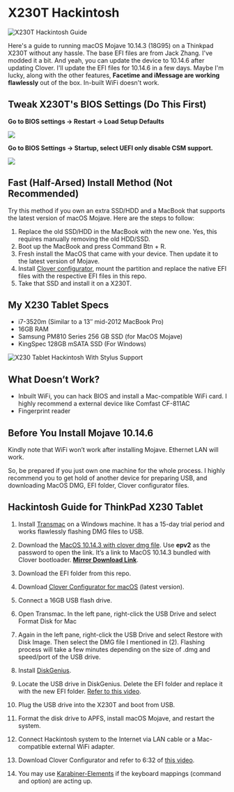 # X230T Hackintosh

![X230T Hackintosh Guide](https://mighil.com/wp-content/uploads/2019/07/thinkpad-x230t-hackintosh.jpg)

Here's a guide to running macOS Mojave 10.14.3 (18G95) on a Thinkpad X230T without any hassle. The base EFI files are from Jack Zhang. I've modded it a bit. And yeah, you can update the device to 10.14.6 after updating Clover. I'll update the EFI files for 10.14.6 in a few days. Maybe I'm lucky, along with the other features, **Facetime and iMessage are working flawlessly** out of the box. In-built WiFi doesn't work.

## Tweak X230T's BIOS Settings (Do This First)

**Go to BIOS settings → Restart → Load Setup Defaults**

![](https://mighil.com/wp-content/uploads/2019/07/x230t-bios-default-settings.jpg)

**Go to BIOS Settings → Startup, select UEFI only disable CSM support.**

![](https://mighil.com/wp-content/uploads/2019/07/x230t-bios-csm-no.jpg)

## Fast (Half-Arsed) Install Method (Not Recommended)

Try this method if you own an extra SSD/HDD and a MacBook that supports the latest version of macOS Mojave. Here are the steps to follow:

1. Replace the old SSD/HDD in the MacBook with the new one. Yes, this requires manually removing the old HDD/SSD.
2. Boot up the MacBook and press Command Btn + R.
3. Fresh install the MacOS that came with your device. Then update it to the latest version of Mojave.
4. Install [Clover configurator](https://mackie100projects.altervista.org/download-clover-configurator/), mount the partition and replace the native EFI files with the respective EFI files in this repo.
5. Take that SSD and install it on a X230T. 

## My X230 Tablet Specs

* i7-3520m (Similar to a 13″ mid-2012 MacBook Pro)
* 16GB RAM
* Samsung PM810 Series 256 GB SSD (for MacOS Mojave)
* KingSpec 128GB mSATA SSD (For Windows)

![X230 Tablet Hackintosh With Stylus Support](https://res.cloudinary.com/mighil/image/upload/v1563945739/x230t-digitizer-pen-hackintosh_hhqgdr.gif)

## What Doesn’t Work?

* Inbuilt WiFi, you can hack BIOS and install a Mac-compatible WiFi card. I highly recommend a external device like Comfast CF-811AC
* Fingerprint reader

## Before You Install Mojave 10.14.6

Kindly note that WiFi won’t work after installing Mojave. Ethernet LAN will work.

So, be prepared if you just own one machine for the whole process. I highly recommend you to get hold of another device for preparing USB, and downloading MacOS DMG, EFI folder, Clover configurator files.

## Hackintosh Guide for ThinkPad X230 Tablet

1. Install [Transmac](https://www.acutesystems.com/scrtm.htm) on a Windows machine. It has a 15-day trial period and works flawlessly flashing DMG files to USB.

2. Download the [MacOS 10.14.3 with clover dmg file](https://pan.baidu.com/s/1Kv9XldS0GQVzsVu8fk9yPQ). Use **epv2** as the password to open the link. It’s a link to MacOS 10.14.3 bundled with Clover bootloader. **[Mirror Download Link](https://mirrors.dtops.cc/iso/MacOS/daliansky_macos/macOS%20Mojave%2010.14.3%2818D42%29%20Installer%20with%20Clover%204859.dmg)**.

3. Download the EFI folder from this repo.

4. Download [Clover Configurator for macOS](https://mackie100projects.altervista.org/download-clover-configurator/) (latest version).

5. Connect a 16GB USB flash drive.

6. Open Transmac. In the left pane, right-click the USB Drive and select Format Disk for Mac

7. Again in the left pane, right-click the USB Drive and select Restore with Disk Image. Then select the DMG file I mentioned in (2). Flashing process will take a few minutes depending on the size of .dmg and speed/port of the USB drive.

8. Install [DiskGenius](https://www.diskgenius.com/).

9. Locate the USB drive in DiskGenius. Delete the EFI folder and replace it with the new EFI folder. [Refer to this video](https://youtu.be/u15vmZ9obJY?t=75).

10. Plug the USB drive into the X230T and boot from USB.

11. Format the disk drive to APFS, install macOS Mojave, and restart the system.

12. Connect Hackintosh system to the Internet via LAN cable or a Mac-compatible external WiFi adapter.

13. Download Clover Configurator and refer to 6:32 of [this video](https://youtu.be/u15vmZ9obJY?t=391).

14. You may use [Karabiner-Elements](https://pqrs.org/osx/karabiner/) if the keyboard mappings (command and option) are acting up.

